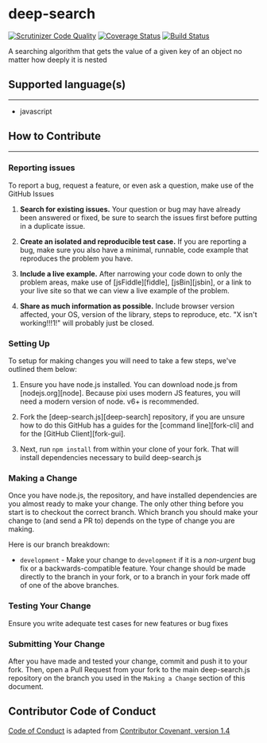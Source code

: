 # deep-search

[![Scrutinizer Code Quality](https://scrutinizer-ci.com/g/andela-iamao/deep-search/badges/quality-score.png?b=development)](https://scrutinizer-ci.com/g/andela-iamao/deep-search/?branch=development) [![Coverage Status](https://coveralls.io/repos/github/andela-iamao/deep-search/badge.svg?branch=development)](https://coveralls.io/github/andela-iamao/deep-search?branch=development) [![Build Status](https://travis-ci.org/andela-iamao/deep-search.svg?branch=development)](https://travis-ci.org/andela-iamao/deep-search)

A searching algorithm that gets the value of a given key of an object no matter how deeply it is nested

## Supported language(s)
---
- javascript

## How to Contribute
---

### Reporting issues

To report a bug, request a feature, or even ask a question, make use of the GitHub Issues

1. **Search for existing issues.** Your question or bug may have already been answered or fixed,
be sure to search the issues first before putting in a duplicate issue.

2. **Create an isolated and reproducible test case.** If you are reporting a bug, make sure you
also have a minimal, runnable, code example that reproduces the problem you have.

3. **Include a live example.** After narrowing your code down to only the problem areas, make use
of [jsFiddle][fiddle], [jsBin][jsbin], or a link to your live site so that we can view a live example of the problem.

4. **Share as much information as possible.** Include browser version affected, your OS, version of
the library, steps to reproduce, etc. "X isn't working!!!1!" will probably just be closed.

### Setting Up

To setup for making changes you will need to take a few steps, we've outlined them below:

1. Ensure you have node.js installed. You can download node.js from [nodejs.org][node]. Because
pixi uses modern JS features, you will need a modern version of node. v6+ is recommended.

2. Fork the [deep-search.js][deep-search] repository, if you are unsure how to do this GitHub has a guides
for the [command line][fork-cli] and for the [GitHub Client][fork-gui].

3. Next, run `npm install` from within your clone of your fork. That will install dependencies
necessary to build deep-search.js


### Making a Change

Once you have node.js, the repository, and have installed dependencies are you almost ready to make your
change. The only other thing before you start is to checkout the correct branch. Which branch you should
make your change to (and send a PR to) depends on the type of change you are making.

Here is our branch breakdown:

- `development` - Make your change to `development` if it is a *non-urgent* bug fix or a backwards-compatible feature.
Your change should be made directly to the branch in your fork, or to a branch in your fork made off of
one of the above branches.

### Testing Your Change

Ensure you write adequate test cases for new features or bug fixes

### Submitting Your Change

After you have made and tested your change, commit and push it to your fork. Then, open a Pull Request
from your fork to the main deep-search.js repository on the branch you used in the `Making a Change` section of this document.

## Contributor Code of Conduct

[Code of Conduct](CODE_OF_CONDUCT.md) is adapted from [Contributor Covenant, version 1.4](http://contributor-covenant.org/version/1/4)
